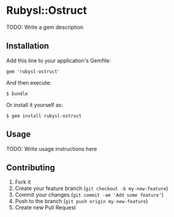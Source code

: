# Rubysl::Ostruct

TODO: Write a gem description

## Installation

Add this line to your application's Gemfile:

    gem 'rubysl-ostruct'

And then execute:

    $ bundle

Or install it yourself as:

    $ gem install rubysl-ostruct

## Usage

TODO: Write usage instructions here

## Contributing

1. Fork it
2. Create your feature branch (`git checkout -b my-new-feature`)
3. Commit your changes (`git commit -am 'Add some feature'`)
4. Push to the branch (`git push origin my-new-feature`)
5. Create new Pull Request
